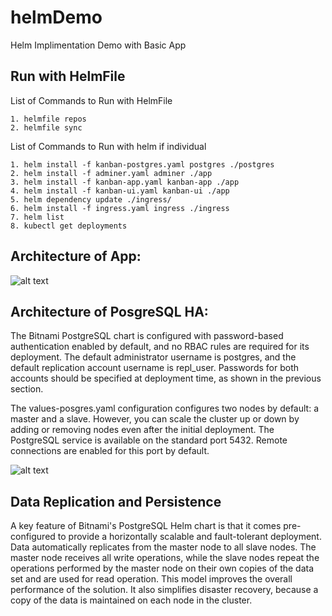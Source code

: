 # helmDemo
Helm Implimentation Demo with Basic App


## Run with HelmFile


List of Commands to Run with HelmFile

```
1. helmfile repos
2. helmfile sync
```

List of Commands to Run with helm if individual


```
1. helm install -f kanban-postgres.yaml postgres ./postgres
2. helm install -f adminer.yaml adminer ./app
3. helm install -f kanban-app.yaml kanban-app ./app
4. helm install -f kanban-ui.yaml kanban-ui ./app
5. helm dependency update ./ingress/
6. helm install -f ingress.yaml ingress ./ingress
7. helm list
8. kubectl get deployments
```


## Architecture of App:

![alt text](https://miro.medium.com/max/1400/1*OfGTPIUBBnwF7QYgWTYkSA.png)

## Architecture of PosgreSQL HA:

The Bitnami PostgreSQL chart is configured with password-based authentication enabled by default, and no RBAC rules are required for its deployment. The default administrator username is postgres, and the default replication account username is repl_user. Passwords for both accounts should be specified at deployment time, as shown in the previous section.

The values-posgres.yaml configuration configures two nodes by default: a master and a slave. However, you can scale the cluster up or down by adding or removing nodes even after the initial deployment. The PostgreSQL service is available on the standard port 5432. Remote connections are enabled for this port by default.

![alt text](https://engineering.bitnami.com/images/postgres-helm/topology-2fec18cd.png)


## Data Replication and Persistence
A key feature of Bitnami's PostgreSQL Helm chart is that it comes pre-configured to provide a horizontally scalable and fault-tolerant deployment. Data automatically replicates from the master node to all slave nodes. The master node receives all write operations, while the slave nodes repeat the operations performed by the master node on their own copies of the data set and are used for read operation. This model improves the overall performance of the solution. It also simplifies disaster recovery, because a copy of the data is maintained on each node in the cluster.

